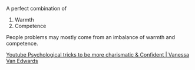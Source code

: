 A perfect combination of

1. Warmth
2. Competence

People problems may mostly come from an imbalance of warmth and competence.

[Youtube Psychological tricks to be more charismatic & Confident | Vanessa Van Edwards](https://youtu.be/iApkwoskJkc?t=680)
